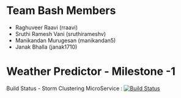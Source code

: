 Team Bash Members
==============================
* Raghuveer Raavi (rraavi) 
* Sruthi Ramesh Vani (sruthirameshv) 
* Manikandan Murugesan (manikandan5)
* Janak Bhalla (janak1710)

Weather Predictor - Milestone -1
==============================

Build Status - Storm Clustering MicroService  : [![Build Status](https://travis-ci.org/airavata-courses/TeamBash.svg?branch=feature%2Ffeature-5-storm-clustering)](https://travis-ci.org/airavata-courses/TeamBash)

